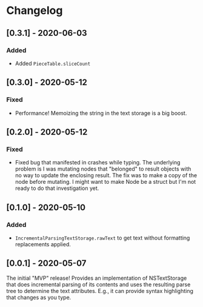 # Changelog

## [0.3.1] - 2020-06-03

### Added

* Added `PieceTable.sliceCount`

## [0.3.0] - 2020-05-12

### Fixed

* Performance! Memoizing the string in the text storage is a big boost.

## [0.2.0] - 2020-05-12

### Fixed

* Fixed bug that manifested in crashes while typing. The underlying problem is I was mutating nodes that "belonged" to result objects with no way to update the enclosing result. The fix was to make a copy of the node before mutating. I might want to make Node be a struct but I'm not ready to do that investigation yet.

## [0.1.0] - 2020-05-10

### Added

* `IncrementalParsingTextStorage.rawText` to get text without formatting replacements applied.

## [0.0.1] - 2020-05-07

The initial "MVP" release! Provides an implementation of NSTextStorage that does incremental parsing of its contents and uses the resulting parse tree to determine the text attributes. E.g., it can provide syntax highlighting that changes as you type.
